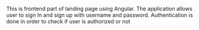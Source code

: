 This is frontend part of landing page using Angular.
The application allows user to sign In and sign up with username and password.
Authentication is done in order to check if user is authorized or not
